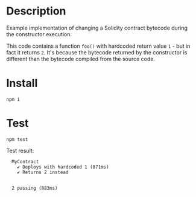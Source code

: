 # Description

Example implementation of changing a Solidity contract bytecode during the constructor execution.

This code contains a function `foo()` with hardcoded return value `1` - but in fact it returns `2`. It's because the bytecode returned by the constructor is different than the bytecode compiled from the source code.

# Install

```
npm i
```

# Test

```
npm test
```

Test result:

```
  MyContract
    ✔ Deploys with hardcoded 1 (871ms)
    ✔ Returns 2 instead


  2 passing (883ms)
```
